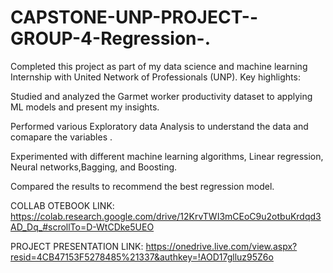 # CAPSTONE-UNP-PROJECT--GROUP-4-Regression-.

Completed this project as part of my data science and machine learning Internship with United Network of Professionals (UNP). Key highlights:

Studied and analyzed the Garmet worker productivity dataset to applying ML models and present my insights.

Performed various Exploratory data Analysis to understand the data and comapare the variables .

Experimented with different machine learning algorithms, Linear regression, Neural networks,Bagging, and Boosting.

Compared the results to recommend the best regression model.

COLLAB OTEBOOK LINK:
https://colab.research.google.com/drive/12KrvTWI3mCEoC9u2otbuKrdqd3AD_Dq_#scrollTo=D-WtCDke5UEO

PROJECT PRESENTATION LINK:
https://onedrive.live.com/view.aspx?resid=4CB47153F5278485%21337&authkey=!AOD17glluz95Z6o
